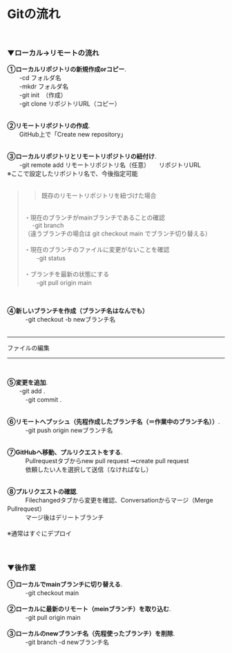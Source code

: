 # Gitの流れ<br>
<br>

### ▼ローカル→リモートの流れ

**①ローカルリポジトリの新規作成orコピー**. <br>
&emsp;　-cd フォルダ名<br>
&emsp;　-mkdr フォルダ名<br>
&emsp;　-git init　（作成）<br>
&emsp;　-git clone リポジトリURL（コピー）<br>
<br>

**②リモートリポジトリの作成**. <br>
　&emsp;GitHub上で「Create new repository」<br>
<br>

**③ローカルリポジトリとリモートリポジトリの紐付け**. <br>
&emsp;　-git remote add リモートリポジトリ名（任意）　　リポジトリURL<br>
※ここで設定したリポジトリ名で、今後指定可能<br>
<br>
>>既存のリモートリポジトリを紐づけた場合<br>
><br>
>・現在のブランチがmainブランチであることの確認<br>   
>&emsp; -git branch   <br>
>（違うブランチの場合は git checkout main でブランチ切り替える）   <br>
><br>
>・現在のブランチのファイルに変更がないことを確認    <br>
>&emsp;　-git status   <br>
><br>
>・ブランチを最新の状態にする    <br>
>&emsp;　-git pull origin main   <br>
<br>

**④新しいブランチを作成（ブランチ名はなんでも）**   <br>
&emsp;　　-git checkout -b newブランチ名   <br>
<br>

---

ファイルの編集

---

<br>

**⑤変更を追加**. <br> 
&emsp;　-git add .   <br> 
　&emsp;　-git commit .   <br>
<br>

**⑥リモートへプッシュ（先程作成したブランチ名（＝作業中のブランチ名））**. <br>
　&emsp;　-git push origin newブランチ名   <br>
<br>

**⑦GitHubへ移動、プルリクエストをする**. <br>
　&emsp;　Pullrequestタブからnew pull request ➞create pull request <br> 
　&emsp;　依頼したい人を選択して送信（なければなし）  <br>
<br>

**⑧プルリクエストの確認**. <br>
　&emsp;　Filechangedタブから変更を確認、Conversationからマージ（Merge Pullrequest）    <br>
　&emsp;　マージ後はデリートブランチ    <br>
<br>
※通常はすぐにデプロイ   <br>
<br>
<br>

### ▼後作業

**①ローカルでmainブランチに切り替える**. <br> 
　&emsp;　-git checkout main <br>
<br>
**②ローカルに最新のリモート（meinブランチ）を取り込む**. <br>
　&emsp;　-git pull origin main   <br>
<br>
**③ローカルのnewブランチ名（先程使ったブランチ）を削除**. <br>
　&emsp;　-git branch -d newブランチ名   <br>
